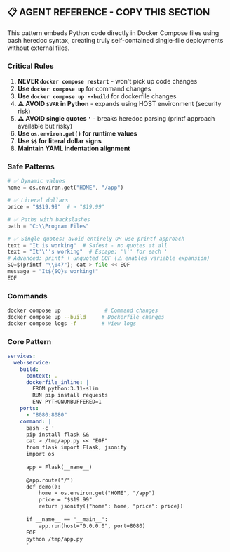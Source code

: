 ## 📋 AGENT REFERENCE - COPY THIS SECTION

This pattern embeds Python code directly in Docker Compose files using bash heredoc syntax, creating truly self-contained single-file deployments without external files.

### Critical Rules
1. **NEVER `docker compose restart`** - won't pick up code changes
2. **Use `docker compose up`** for command changes
3. **Use `docker compose up --build`** for dockerfile changes  
4. **⚠️ AVOID `$VAR` in Python** - expands using HOST environment (security risk)
5. **⚠️ AVOID single quotes `'`** - breaks heredoc parsing (printf approach available but risky)
6. **Use `os.environ.get()` for runtime values**
7. **Use `$$` for literal dollar signs**
8. **Maintain YAML indentation alignment**

### Safe Patterns
```python
# ✅ Dynamic values
home = os.environ.get("HOME", "/app")

# ✅ Literal dollars  
price = "$$19.99"  # → "$19.99"

# ✅ Paths with backslashes
path = "C:\\Program Files"

# ✅ Single quotes: avoid entirely OR use printf approach
text = "It is working"  # Safest - no quotes at all
text = "It'\''s working"  # Escape: '\'' for each '
# Advanced: printf + unquoted EOF (⚠️ enables variable expansion)
SQ=$(printf "\\047"); cat > file << EOF
message = "It${SQ}s working!"
EOF
```

### Commands
```bash
docker compose up              # Command changes
docker compose up --build     # Dockerfile changes  
docker compose logs -f        # View logs
```

### Core Pattern
```yaml
services:
  web-service:
    build:
      context: .
      dockerfile_inline: |
        FROM python:3.11-slim
        RUN pip install requests
        ENV PYTHONUNBUFFERED=1
    ports:
      - "8080:8080"
    command: |
      bash -c '
      pip install flask &&
      cat > /tmp/app.py << "EOF"
      from flask import Flask, jsonify
      import os
      
      app = Flask(__name__)
      
      @app.route("/")
      def demo():
          home = os.environ.get("HOME", "/app")
          price = "$$19.99"
          return jsonify({"home": home, "price": price})
      
      if __name__ == "__main__":
          app.run(host="0.0.0.0", port=8080)
      EOF
      python /tmp/app.py
      '
```